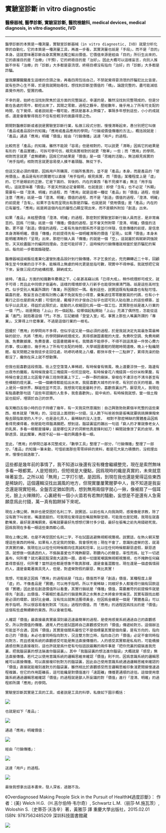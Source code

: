## 實驗室診斷 in vitro diagnostic
#### 醫療器械, 醫學診斷, 實驗室診斷, 醫院檢驗科, medical devices, medical diagnosis, in vitro diagnostic, IVD
---
    醫學診斷的本質是一種測量，實驗室診斷器械（in vitro diagnostic, IVD）就是分析化學的自動化，它的本質是一種測量工具，再進一步看，其實測量也祇是「手段」，而不是「目的」本身。這就意味著診斷自身其實無法獨立輸出價值，它價值來源是經由「目的」所衍生出來的，它的直接目的是「治療」（干預），它的終極目的是「治好」。因此大概可以這樣妄言，向別人推銷不伴有「治療」的「診斷」大多都是耍流氓，終極目標沒有指向「治好」的「診斷」大多都是詐騙。

    當我朦朦朧朧產生這樣的念頭之後，再看四周包括自己，不禁就覺得耍流氓的詐騙犯比比皆是，就有些許心生不屑，於是我就開始尋找，想找到診斷至價值的「橋」，論證完整的，盡可能減低直覺作用的，堅實的橋。

    不幸的是，始終也沒找到聚焦於這方面的完整論述，幸運的是，雖然沒找到完整現成的，但是分散在各處的零件，都挖出來了。其間之零散，過程之艱辛，歷經數年，幾乎用上了所有可支配的時間，在下覺得，或者説祇是一種可能，應該是基本上齊備了。事隔多年想到這些，小小的成就感，還是會衝擊得我忍不住有些輕浮的面露得意之色。

    期間對醫療診斷或者説是實驗室診斷行業，私做三段式分割，慢慢清晰起來，愚分別把它叫做「產品或產品設計的知識」「應用或產品應用的學問」「行銷或價值傳播的方法」，概括說就是：「產品」通過「應用」明確「價值」經由「行銷傳播」送達「用戶」的過程。

    比較而言「產品」的知識，雖然不能說「容易」但是相對的，可以説更「清晰」因爲它的結果是有形的「產品實體」，可拆可學可仿，眼見爲實相對的就更「簡單」一些；而「應用」的學問，相對而言就更「虛無縹緲」因爲它的結果是「價值」是一個「思維的活動」，無法眼見爲實的「用手指明」相對而言就更容易使人摸不着頭腦、無從下手。

    但這又是必須的環節，因爲用戶所購買、行銷所售賣的，並不是「產品」本身，而是產品的「使用價值」。產品是有形的實體可以直接「用手指明」眼見爲實，而「價值」某種程度上是「虛」的，它不是眼前的正臉，它是下面的、背後的、内在的東西「看不見摸不着」無法「用手指明」，這就意味著「價值」不是天然就必定會顯現，也就是説：即使「含有」也不必定「外顯」需要有一個「澄清、明確」的過程，而「應用」就是這樣一種從「產品」到「價值」過程，但是注意「應用」祇是一個「澄清、明確」價值的過程，而不是「創造」價值的過程，「澄清、明確」的前提是「含有」，如果不含有而呈現出有那是詐騙，也就是說「使用價值」是「產品」内在的已有屬性，「應用」祇是將這個内在的屬性凸顯呈現出來，而不是額外附加「創造」出來。

    如果「產品」未經歷價值「澄清、明確」的過程，那麽對於實驗室診斷行銷人員而言，是非常痛苦的。因爲「行銷」祇是一個「傳播」價值的過程，並不會天然附帶「澄清、明確」價值的活動，更不是「創造」價值的過程，二者有先後的關系而不是並行伴隨，信息傳播的前提，是信息本身清晰明確，價值「傳播」的前提得先有一個明確清晰的價值「呈現」。如果「價值」本身未能明確清晰的「呈現」出來，那麽行銷人員「傳播」的就是一個「空」，這就屬於爲賦新詞強說愁，天天絞盡腦汁的編詞找理由，怎麽可能好得了，這時候的行銷傳播就相當於是詐騙犯的幫凶，每向前一步都面臨碰壁。

    醫療器械這碗飯從產業化運營到產品設計到行銷傳播，不才乞食於此，兜兜轉轉近二十年，回顧降生至今快樂的日子不多，能稱得上無慮的時光更是屈指可數，現實中不得伸張，我就想把它寫下來，妄做三段式的結構梳理、歸納成文。

    彼時，「產品」方面的知識數年纍積之下，心氣甚高竊以爲「已得大成」，稍作梳理即可成文，就手可得；而且此中同儕才俊遍布，這樣的環境即使入行新手也能很快摸清門路。祇是這些高材生們，似乎受別人嘴裏所謂的「專業」所困限於一隅。看到這些，説實話既有點竊喜也有點可惜，竊喜的是，敢妄言自己都有討教心裏不免就有些小得意，彙集過往零零散散寫的代碼，也有小十萬行之巨也是蔚爲大觀；可惜的是，戴帽子的才俊自己似乎也認可別人貼在臉上的這些標簽，並似乎以此具足，得益於此限於此，能動的人收縮固化爲一個一個工位。其實那些祇是進入行業的一個「門」，祇是開始「上山」的一個起點，從哪個起點開始「上山」充滿了偶然性，怎能從這裏「進門」就抱著這個「門」不放，忘記繼續「登堂入室」呢。事實上那些人嘴裏所謂的「專業」，又算得上什麽專業，不過是這個行業的一根毛。

    困擾於「應用」的學問尚不多得，但似乎這又是一個必須的過程，於是我就決定先寫最急需最稀缺的部分，先將「應用」的學問歸納梳理成文。真得感謝圖書館的大度，免費吹空調、免費用網路、免費數據庫、免費查書，從圖書館薅羊毛，我簡直不能停手，不得不説這真是一件勞心費力的事，夜以繼日，幾乎用上了所有可支配的時間，大學城圖書館的閉館時間還晚，晚上十點纔閉館，每天閉館之後我徒步走回住處，吭哧吭哧爬上八樓，都快半夜十一二點鈡了，累得洗澡的勁都沒了，癱倒在床上就不想動彈。

    但我也挺喜歡這段夜路，街上空空蕩蕩人車稀疏，有時候會有微風，晚上還要涼快一些，路邊有出夜市的攤販，有時候我會花三塊錢買一份煎豆腐吃，有時候會花八塊錢買一份炒米粉果腹，有時候也會正趕上北區電子廠三班倒夜裏上下工，一群一群的廠妹，穿梭在不凄涼也不清冷甚至有些模糊的燈光裏，一個一個嫩得都能掐出水來，我挺喜歡大城市的半夜，有別於白天的喧囂，晚上是另一個世界，靜謐但並不荒涼，我想我可能是屬耗子的，喜歡夜裏出門，厭惡見人，我現在有點喜歡那句話「這些年認識的人愈多，我愈喜歡狗」，挺中肯的，有時候我就想，當一個土撥鼠也挺好，埋頭於自己的世界。

    每天睡四五個小時的日子持續了幾年，有一天我突然意識到：自己興致勃勃累個半死整的這些東西，根本就是「無用」的，沒從這上面撈到一分錢，沒人跪下叫爸爸倒是張嘴就要挑挑揀揀撥來撥去頤指氣使的人不少，也是造化弄人，最稀缺的沒人注意， 相對不那麽稀缺的實體產品因爲看得見摸得着，倒是能吃得腦滿腸肥。想到這，腦袋裏猛的蹦出一句話「窮人的才華就像老女人的乳房，多看一眼都是擡舉」這是哪位天才的洞察他真是鋒利如刀！瞬間就像泄了氣的皮球，無聊透頂，就此擱筆，再提不起一絲一毫的興趣多看一眼。

    至此，「應用」的學問已基本完整成文，「數學工具」整理了一部分，「行銷傳播」整理了一部分，「產品」的知識一筆未動，可惜前面那些零零碎碎的資料，都是花大氣力積攢的，沒梳理出來，慢慢也就逸散了。
這些都是幾年前的事情了，我不知道以後還有沒有機會繼續整完，現在是索然無味多看一眼都累。人是短視的，但短視是大優點，因爲現時的纔是真實的，未來就意味著妄念。之所以給「無用」二字打引號，是因爲，到現在我也還是覺得這些東西是稀缺的，這個邏輯沒找出漏風的地方，但現實屢屢驚醒夢中人，我不知道是我妄念還是現實短視。全盤否定猶如割肉，想到無用兩個字就心一揪，像被扇了一個耳光，臉上火辣辣的，心裏總有一個小火苗若有若無的騷動，妄想是不是還有人急需願意爲此付錢，萬一真有餡餅掉下來呢。

    現在上傳公開，無非也是受困於名利二字。説實話，以前也有人向我詢問，感覺像是求教，除了沒有跪下叫爸爸，嘴還是甜的，可我現在覺得這些嘴甜無聊至極，可能我也是犯賤，我現在就喜歡嘴臭，最好是滿嘴銅臭，張嘴就要最好先想想打算付多少錢，最好在張嘴之前先用錢砸死我，因爲我現在多看一眼這些東西都心煩。

    現在上傳公開，也是不再受困於名利二字，不在試圖逃避無視輕視蔑視。説實話，在熱火朝天整理這些東西的時候，如果有人否定我的勞動，我會恨死他；現在不會了，意識到虛榮的苦，就渴求真實的樂，我現在比以往任何時候都向往真誠和坦率，比以往任何時候都厭惡虛假，厭惡透頂，就想做一個通透的人，不僞裝喜愛也不掩飾厭惡，聆聽内心的聲音，率性而爲，扯下一切遮羞布，何所懼？就光著屁股深南大道跑一圈，直視一切謾駡嘲諷無視輕視蔑視，也不掩飾任何竊喜得意張狂，何所懼？當然這些都是想象不敢真那樣，還是會羞澀膽怯，現在還是一個虛僞懦弱的人，還是會戴著面具見人，但是，對虛榮對假的厭惡，無比真實！

    我想，可能是正因爲「應用」的過程祇是「找出」價值而不是「創造」價值，某種程度上是「虛」的，不像產品是「實體」可以用手指明，所以不覺稀缺；同樣好多人都覺得行銷有回款這個「實體」因此是在創造價值所以看重，其實行銷祇是「傳播」價值，需要嚴苛的前提條件就是得先「創造」出價值，不著眼於產品的行銷是無源之水無本之木將會非常痛苦。其實有跟找出都是必須的環節，就好比金礦，沒有找出就無法獲得黃金，但因爲金礦是一個是「實體產品」可以用手指明，所以很容易看到對其「找出」過程的價值，而「應用」的過程因爲找出的是「價值」這個有些虛無縹緲的東西，所以會被忽略。

    人確認「價值」最直接最真實最深刻最迅速最簡單的過程，是使用感覺系統通過自己的直觀感受，所以對價值的傳播，通常人們也是試圖將自己直觀感受到的「價值」傳遞給對方。這個辦法可能並不合適，因爲「價值」其實是個關系屬性它不是個標量其實是個向量，是有方向的，指向自己的「價值」未必也會同時指向對方，況且雙方對立時，指向自己的「價值」必定不會同時指向對方，而且感覺系統的直觀感受可能是無法直接傳播的，人的感受其實都是私有的，可能橋接通感但無法直接複刻，這也許就是爲什麽有句俗話説最難的兩件事是「把你兜裏的錢裝進我兜裏，把我腦袋裏的想法裝進你腦袋裏」，其中「我腦袋裏的想法進你腦袋」大概就是「感受」無法直接傳播。若代之以使用意識系統的邏輯思維來確認「價值」則不同，因爲意識系統的邏輯思維可以直接傳播，可以直接複印到對方的腦袋裏，因此自己使用意識系統通過邏輯思維來確認的「價值」直接就能複刻進對方的腦袋裏，雖然相比於直觀感受而言邏輯思維印象淺更間接慢速過程複雜，但它的作用距離長，這可能纔是對價值進行「遠距離」傳播更通順的途徑。這個使用意識系統通過邏輯思維確認「價值」的過程就是鄙人所妄議的對「價值」進行「澄清、明確」的過程即所謂「應用」的學問。

    實驗室診斷其實是工具的工具，或者説是工具的科學，私做如下圖示概括：

![](https://github.com/Orca023/in-vitro-diagnostic/blob/main/outline1.svg)

    也就是如下「產品」：

![](https://github.com/Orca023/in-vitro-diagnostic/blob/main/outline4.svg)

    通過「應用」明確價值：

![](https://github.com/Orca023/in-vitro-diagnostic/blob/main/outline2.svg)

    經由「行銷傳播」：

![](https://github.com/Orca023/in-vitro-diagnostic/blob/main/outline5.svg)

    送達「用戶」的過程。

![](https://github.com/Orca023/in-vitro-diagnostic/blob/main/outline3.svg)

    最後我想拿出這本書來，發人深省，過猶不及。

《Overdiagnosed Making People Sick in the Pursuit of Health》《過度診斷》：
作者：(美) Welch H.G.（H.吉尔伯特·韦尔奇）, Schwartz L.M.（丽莎·M.施瓦茨）, Woloshin S.（史蒂芬·沃洛辛）著，黃雅莎 譯
重慶大學出版社，2015.02.01
ISBN: 9787562485209
深圳科技圖書館藏

![](https://github.com/Orca023/in-vitro-diagnostic/blob/main/OverDiagnosed.png)
